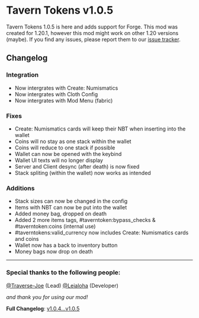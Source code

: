 Tavern Tokens v1.0.5
====================

Tavern Tokens 1.0.5 is here and adds support for Forge. This mod was created for 1.20.1, however this mod might work on other 1.20 versions (maybe). If you find any issues, please report them to our [issue tracker](https://github.com/theLeialoha/Tavern-Tokens/issues).



Changelog
---------

### Integration

*   Now intergrates with Create: Numismatics
*   Now intergrates with Cloth Config
*   Now intergrates with Mod Menu (fabric)

### Fixes

*   Create: Numismatics cards will keep their NBT when inserting into the wallet
*   Coins will no stay as one stack within the wallet
*   Coins will reduce to one stack if possible
*   Wallet can now be opened with the keybind
*   Wallet UI texts will no longer display
*   Server and Client desync (after death) is now fixed
*   Stack spliting (within the wallet) now works as intended

### Additions

*   Stack sizes can now be changed in the config
*   Items with NBT can now be put into the wallet
*   Added money bag, dropped on death
*   Added 2 more items tags, #taverntoken:bypass_checks & #taverntoken:coins (internal use)
*   #taverntokens:valid_currency now includes Create: Numismatics cards and coins
*   Wallet now has a back to inventory button
*   Money bags now drop on death

---

### Special thanks to the following people:

[@Traverse-Joe](https://github.com/Traverse-Joe) (Lead)
[@Leialoha](https://github.com/Leialoha) (Developer)

_and thank you for using our mod!_

**Full Changelog**: [v1.0.4...v1.0.5](https://github.com/theLeialoha/Tavern-Tokens/compare/v1.0.4...v1.0.5)